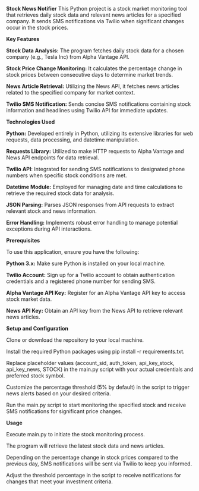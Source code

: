 **Stock News Notifier**
This Python project is a stock market monitoring tool that retrieves daily stock data and relevant news articles for a specified company. It sends SMS notifications via Twilio when significant changes occur in the stock prices.



**Key Features**


**Stock Data Analysis:** The program fetches daily stock data for a chosen company (e.g., Tesla Inc) from Alpha Vantage API.

**Stock Price Change Monitoring:** It calculates the percentage change in stock prices between consecutive days to determine market trends.

**News Article Retrieval:** Utilizing the News API, it fetches news articles related to the specified company for market context.

**Twilio SMS Notification:** Sends concise SMS notifications containing stock information and headlines using Twilio API for immediate updates.


**Technologies Used**

**Python:** Developed entirely in Python, utilizing its extensive libraries for web requests, data processing, and datetime manipulation.

**Requests Library:** Utilized to make HTTP requests to Alpha Vantage and News API endpoints for data retrieval.

**Twilio API**: Integrated for sending SMS notifications to designated phone numbers when specific stock conditions are met.

**Datetime Module:** Employed for managing date and time calculations to retrieve the required stock data for analysis.

**JSON Parsing:** Parses JSON responses from API requests to extract relevant stock and news information.

**Error Handling:** Implements robust error handling to manage potential exceptions during API interactions.



**Prerequisites**

To use this application, ensure you have the following:

**Python 3.x:** Make sure Python is installed on your local machine.

**Twilio Account:** Sign up for a Twilio account to obtain authentication credentials and a registered phone number for sending SMS.

**Alpha Vantage API Key:** Register for an Alpha Vantage API key to access stock market data.

**News API Key:** Obtain an API key from the News API to retrieve relevant news articles.



**Setup and Configuration**

Clone or download the repository to your local machine.

Install the required Python packages using pip install -r requirements.txt.

Replace placeholder values (account_sid, auth_token, api_key_stock, api_key_news, STOCK) in the main.py script with your actual credentials and preferred stock symbol.

Customize the percentage threshold (5% by default) in the script to trigger news alerts based on your desired criteria.

Run the main.py script to start monitoring the specified stock and receive SMS notifications for significant price changes.

**Usage**

Execute main.py to initiate the stock monitoring process.

The program will retrieve the latest stock data and news articles.

Depending on the percentage change in stock prices compared to the previous day, SMS notifications will be sent via Twilio to keep you informed.

Adjust the threshold percentage in the script to receive notifications for changes that meet your investment criteria.

